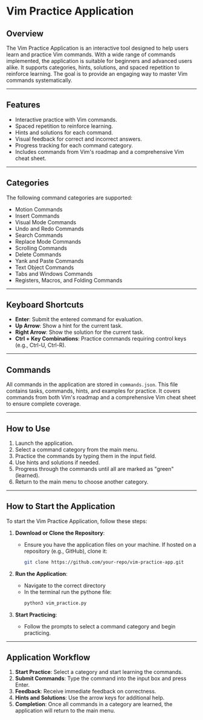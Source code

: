# Vim Practice Application

## Overview
The Vim Practice Application is an interactive tool designed to help users learn and practice Vim commands. With a wide range of commands implemented, the application is suitable for beginners and advanced users alike. It supports categories, hints, solutions, and spaced repetition to reinforce learning. The goal is to provide an engaging way to master Vim commands systematically.

---

## Features
- Interactive practice with Vim commands.
- Spaced repetition to reinforce learning.
- Hints and solutions for each command.
- Visual feedback for correct and incorrect answers.
- Progress tracking for each command category.
- Includes commands from Vim's roadmap and a comprehensive Vim cheat sheet.

---

## Categories
The following command categories are supported:

- Motion Commands
- Insert Commands
- Visual Mode Commands
- Undo and Redo Commands
- Search Commands
- Replace Mode Commands
- Scrolling Commands
- Delete Commands
- Yank and Paste Commands
- Text Object Commands
- Tabs and Windows Commands
- Registers, Macros, and Folding Commands

---

## Keyboard Shortcuts
- **Enter**: Submit the entered command for evaluation.
- **Up Arrow**: Show a hint for the current task.
- **Right Arrow**: Show the solution for the current task.
- **Ctrl + Key Combinations**: Practice commands requiring control keys (e.g., Ctrl-U, Ctrl-R).

---

## Commands
All commands in the application are stored in `commands.json`. This file contains tasks, commands, hints, and examples for practice. It covers commands from both Vim's roadmap and a comprehensive Vim cheat sheet to ensure complete coverage.

---

## How to Use
1. Launch the application.
2. Select a command category from the main menu.
3. Practice the commands by typing them in the input field.
4. Use hints and solutions if needed.
5. Progress through the commands until all are marked as "green" (learned).
6. Return to the main menu to choose another category.

---

## How to Start the Application
To start the Vim Practice Application, follow these steps:

1. **Download or Clone the Repository**:
   - Ensure you have the application files on your machine. If hosted on a repository (e.g., GitHub), clone it:
     ```bash
     git clone https://github.com/your-repo/vim-practice-app.git
     ```

2. **Run the Application**:
   - Navigate to the correct directory
   - In the terminal run the pythone file:
     ```bash
     python3 vim_practice.py
     ```
3. **Start Practicing**:
   - Follow the prompts to select a command category and begin practicing.

---

## Application Workflow
1. **Start Practice**: Select a category and start learning the commands.
2. **Submit Commands**: Type the command into the input box and press Enter.
3. **Feedback**: Receive immediate feedback on correctness.
4. **Hints and Solutions**: Use the arrow keys for additional help.
5. **Completion**: Once all commands in a category are learned, the application will return to the main menu.
